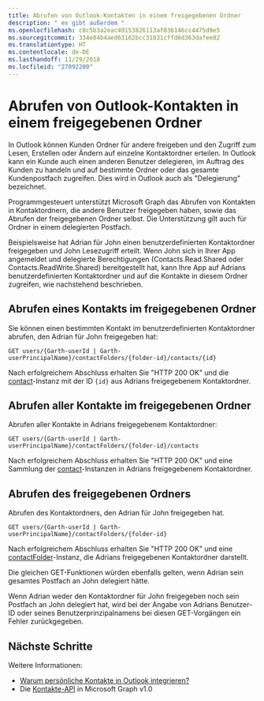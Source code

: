 ```yaml
---
title: Abrufen von Outlook-Kontakten in einem freigegebenen Ordner
description: " es gibt außerdem "
ms.openlocfilehash: c8c5b3a2eac49153826113af036146cc4475d9e5
ms.sourcegitcommit: 334e84b4aed63162bcc31831cffd6d363dafee02
ms.translationtype: HT
ms.contentlocale: de-DE
ms.lasthandoff: 11/29/2018
ms.locfileid: "27092200"
---
```

# <a name="get-outlook-contacts-in-a-shared-folder"></a>Abrufen von Outlook-Kontakten in einem freigegebenen Ordner

In Outlook können Kunden Ordner für andere freigeben und den Zugriff zum Lesen, Erstellen oder Ändern auf einzelne Kontaktordner erteilen. In Outlook kann ein Kunde auch einen anderen Benutzer delegieren, im Auftrag des Kunden zu handeln und auf bestimmte Ordner oder das gesamte Kundenpostfach zugreifen. Dies wird in Outlook auch als "Delegierung" bezeichnet.

Programmgesteuert unterstützt Microsoft Graph das Abrufen von Kontakten in Kontaktordnern, die andere Benutzer freigegeben haben, sowie das Abrufen der freigegebenen Ordner selbst. Die Unterstützung gilt auch für Ordner in einem delegierten Postfach.

Beispielsweise hat Adrian für John einen benutzerdefinierten Kontaktordner freigegeben und John Lesezugriff erteilt. Wenn John sich in Ihrer App angemeldet und delegierte Berechtigungen (Contacts.Read.Shared oder Contacts.ReadWrite.Shared) bereitgestellt hat, kann Ihre App auf Adrians benutzerdefinierten Kontaktordner und auf die Kontakte in diesem Ordner zugreifen, wie nachstehend beschrieben.

## <a name="get-a-contact-in-the-shared-folder"></a>Abrufen eines Kontakts im freigegebenen Ordner

Sie können einen bestimmten Kontakt im benutzerdefinierten Kontaktordner abrufen, den Adrian für John freigegeben hat:

<!-- { "blockType": "ignored" } -->
```http
GET users/{Garth-userId | Garth-userPrincipalName}/contactFolders/{folder-id}/contacts/{id}
```

Nach erfolgreichem Abschluss erhalten Sie "HTTP 200 OK" und die [contact](/graph/api/resources/contact?view=graph-rest-1.0)-Instanz mit der ID `{id}` aus Adrians freigegebenem Kontaktordner.

## <a name="get-all-contacts-in-the-shared-folder"></a>Abrufen aller Kontakte im freigegebenen Ordner

Abrufen aller Kontakte in Adrians freigegebenem Kontaktordner:

<!-- { "blockType": "ignored" } -->
```http
GET users/{Garth-userId | Garth-userPrincipalName}/contactFolders/{folder-id}/contacts
```

Nach erfolgreichem Abschluss erhalten Sie "HTTP 200 OK" und eine Sammlung der [contact](/graph/api/resources/contact?view=graph-rest-1.0)-Instanzen in Adrians freigegebenem Kontaktordner.

## <a name="get-the-shared-folder"></a>Abrufen des freigegebenen Ordners

Abrufen des Kontaktordners, den Adrian für John freigegeben hat.

<!-- { "blockType": "ignored" } -->
```http
GET users/{Garth-userId | Garth-userPrincipalName}/contactFolders/{folder-id}
```

Nach erfolgreichem Abschluss erhalten Sie "HTTP 200 OK" und eine [contactFolder](/graph/api/resources/contactfolder?view=graph-rest-1.0)-Instanz, die Adrians freigegebenen Kontaktordner darstellt.

Die gleichen GET-Funktionen würden ebenfalls gelten, wenn Adrian sein gesamtes Postfach an John delegiert hätte.

Wenn Adrian weder den Kontaktordner für John freigegeben noch sein Postfach an John delegiert hat, wird bei der Angabe von Adrians Benutzer-ID oder seines Benutzerprinzipalnamens bei diesen GET-Vorgängen ein Fehler zurückgegeben. 


## <a name="next-steps"></a>Nächste Schritte

Weitere Informationen:

- [Warum persönliche Kontakte in Outlook integrieren?](outlook-contacts-concept-overview.md)
- Die [Kontakte-API](/graph/api/resources/contact?view=graph-rest-1.0) in Microsoft Graph v1.0